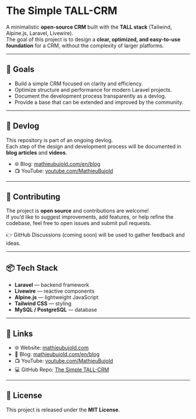 # The Simple TALL-CRM

A minimalistic **open-source CRM** built with the **TALL stack** (Tailwind, Alpine.js, Laravel, Livewire).  
The goal of this project is to design a **clear, optimized, and easy-to-use foundation** for a CRM, without the complexity of larger platforms.

---

## 🚀 Goals
- Build a simple CRM focused on clarity and efficiency.
- Optimize structure and performance for modern Laravel projects.
- Document the development process transparently as a devlog.
- Provide a base that can be extended and improved by the community.

---

## 📖 Devlog
This repository is part of an ongoing devlog.  
Each step of the design and development process will be documented in **blog articles** and **videos**.  

- 🌐 Blog: [mathieubujold.com/en/blog](https://mathieubujold.com/en/blog)  
- 📺 YouTube: [youtube.com/MathieuBujold](https://www.youtube.com/MathieuBujold)  

---

## 🤝 Contributing
The project is **open source** and contributions are welcome!  
If you’d like to suggest improvements, add features, or help refine the codebase, feel free to open issues and submit pull requests.

👉 GitHub Discussions (coming soon) will be used to gather feedback and ideas.

---

## 📦 Tech Stack
- **Laravel** — backend framework
- **Livewire** — reactive components
- **Alpine.js** — lightweight JavaScript
- **Tailwind CSS** — styling
- **MySQL / PostgreSQL** — database

---

## 🔗 Links
- 🌐 Website: [mathieubujold.com](https://mathieubujold.com/en)  
- 📖 Blog: [mathieubujold.com/en/blog](https://mathieubujold.com/en/blog)  
- 📺 YouTube: [youtube.com/MathieuBujold](https://www.youtube.com/MathieuBujold)  
- 💻 GitHub Repo: [The Simple TALL-CRM](https://github.com/MathieuBujold/the-tall-crm)  

---

## 📜 License
This project is released under the **MIT License**.
